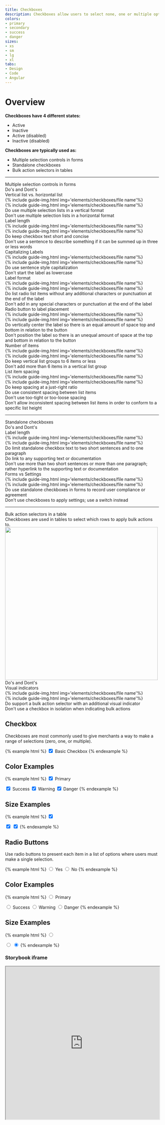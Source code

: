 ```yaml
---
title: Checkboxes
description: Checkboxes allow users to select none, one or multiple options from a pre-defined list of options.
colors:
- primary
- secondary
- success
- danger
sizes:
- xs
- sm
- lg
- xl
tabs:
- Design
- Code 
- Angular
---
```


<!-- Start Design Tab -->
<div id="design" class="docs-tabs-content" markdown="1">

# Overview

**Checkboxes have 4 different states:**

- Active
- Inactive
- Active (disabled)
- Inactive (disabled)

**Checkboxes are typically used as:**

- Multiple selection controls in forms
- Standalone checkboxes
- Bulk action selectors in tables

<hr>
  
  <!-- Start Multiple Selection Controls in Forms Section -->
  <div class="c-header-md">Multiple selection controls in forms</div>

  <div class="c-header-sm c-m-top-md">Do's and Dont's</div>

  <!-- Start Vertical list vs. horizontal list Row -->
  <div class="c-header-xs">Vertical list vs. horizontal list</div>
  <div class="c-row">
    <div class="c-col">
    {% include guide-img.html img='elements/checkboxes/file name'%} 
    </div>
    <div class="c-col">
    {% include guide-img.html img='elements/checkboxes/file name'%} 
    </div>
  </div>
  <div class="c-row c-m-top-md c-m-bottom-xl">
    <div class="c-col">
      <div class="c-media c-p-sm">
        <span class="fas fa-check c-text-success"></span>
        <div class="c-media-body">
          <span class="c-text-md">Do use multiple selection lists in a vertical format</span>
        </div>
      </div>
    </div>
    <div class="c-col">
      <div class="c-media c-p-sm">
        <span class="fas fa-times c-text-danger"></span>
        <div class="c-media-body">
          <span class="c-text-md">Don't use multiple selection lists in a horizontal format</span>
        </div>
      </div>
      </div>
    </div>
  <!-- End Vertical list vs. horizontal list Row -->

   <!-- Start Label Length Row -->
  <div class="c-header-xs">Label length</div>
  <div class="c-row">
    <div class="c-col">
    {% include guide-img.html img='elements/checkboxes/file name'%} 
    </div>
    <div class="c-col">
    {% include guide-img.html img='elements/checkboxes/file name'%} 
    </div>
  </div>
  <div class="c-row c-m-top-md c-m-bottom-xl">
    <div class="c-col">
      <div class="c-media c-p-sm">
        <span class="fas fa-check c-text-success"></span>
        <div class="c-media-body">
          <span class="c-text-md">Do keep checkbox text short and concise</span>
        </div>
      </div>
    </div>
    <div class="c-col">
      <div class="c-media c-p-sm">
        <span class="fas fa-times c-text-danger"></span>
        <div class="c-media-body">
          <span class="c-text-md">Don't use a sentence to describe something if it can be summed up in three or less words</span>
        </div>
      </div>
      </div>
    </div>
   <!-- End Label Length Row -->

  <!-- Start Capitalizing Labels Row -->
  <div class="c-header-xs">Capitalizing Labels</div>
  <div class="c-row">
    <div class="c-col">
    {% include guide-img.html img='elements/checkboxes/file name'%} 
    </div>
    <div class="c-col">
    {% include guide-img.html img='elements/checkboxes/file name'%} 
    </div>
  </div>
  <div class="c-row c-m-top-md c-m-bottom-xl">
    <div class="c-col">
      <div class="c-media c-p-sm">
        <span class="fas fa-check c-text-success"></span>
        <div class="c-media-body">
          <span class="c-text-md">Do use sentence style capitalization</span>
        </div>
      </div>
    </div>
    <div class="c-col">
      <div class="c-media c-p-sm">
        <span class="fas fa-times c-text-danger"></span>
        <div class="c-media-body">
          <span class="c-text-md">Don't start the label as lowercase</span>
        </div>
      </div>
      </div>
    </div>
  <!-- End Capitalizing Labels Row -->

   <!-- Start Label Format Row -->
  <div class="c-header-xs">Label format</div>
  <div class="c-row">
    <div class="c-col">
    {% include guide-img.html img='elements/checkboxes/file name'%} 
    </div>
    <div class="c-col">
    {% include guide-img.html img='elements/checkboxes/file name'%} 
    </div>
  </div>
  <div class="c-row c-m-top-md c-m-bottom-xl">
    <div class="c-col">
      <div class="c-media c-p-sm">
        <span class="fas fa-check c-text-success"></span>
        <div class="c-media-body">
          <span class="c-text-md">Do list radio list items without any additional characters or punctuation at the end of the label</span>
        </div>
      </div>
    </div>
    <div class="c-col">
      <div class="c-media c-p-sm">
        <span class="fas fa-times c-text-danger"></span>
        <div class="c-media-body">
          <span class="c-text-md">Don't add in any special characters or punctuation at the end of the label</span>
        </div>
      </div>
      </div>
    </div>
   <!-- End Label Format Row -->

  <!-- Start Radio button to label placement Row -->
  <div class="c-header-xs">Radio button to label placement</div>
  <div class="c-row">
    <div class="c-col">
    {% include guide-img.html img='elements/checkboxes/file name'%} 
    </div>
    <div class="c-col">
    {% include guide-img.html img='elements/checkboxes/file name'%} 
    </div>
  </div>
  <div class="c-row c-m-top-md c-m-bottom-xl">
    <div class="c-col">
      <div class="c-media c-p-sm">
        <span class="fas fa-check c-text-success"></span>
        <div class="c-media-body">
          <span class="c-text-md">Do vertically center the label so there is an equal amount of space top and bottom in relation to the button</span>
        </div>
      </div>
    </div>
    <div class="c-col">
      <div class="c-media c-p-sm">
        <span class="fas fa-times c-text-danger"></span>
        <div class="c-media-body">
          <span class="c-text-md">Don't position the label so there is an unequal amount of space at the top and bottom in relation to the button</span>
        </div>
      </div>
      </div>
    </div>
   <!-- End Radio button to label placement Row -->

  <!-- Start Number of Items Row -->
  <div class="c-header-xs">Number of items</div>
  <div class="c-row">
    <div class="c-col">
    {% include guide-img.html img='elements/checkboxes/file name'%} 
    </div>
    <div class="c-col">
    {% include guide-img.html img='elements/checkboxes/file name'%} 
    </div>
  </div>
  <div class="c-row c-m-top-md c-m-bottom-xl">
    <div class="c-col">
      <div class="c-media c-p-sm">
        <span class="fas fa-check c-text-success"></span>
        <div class="c-media-body">
          <span class="c-text-md">Do keep vertical list groups to 6 items or less</span>
        </div>
      </div>
    </div>
    <div class="c-col">
      <div class="c-media c-p-sm">
        <span class="fas fa-times c-text-danger"></span>
        <div class="c-media-body">
          <span class="c-text-md">Don't add more than 6 items in a vertical list group</span>
        </div>
      </div>
      </div>
    </div>
   <!-- End Number of Items Row -->

  <!-- Start List Item Spacing Row -->
  <div class="c-header-xs">List item spacing</div>
  <div class="c-row">
    <div class="c-col">
    {% include guide-img.html img='elements/checkboxes/file name'%} 
    </div>
    <div class="c-col">
    {% include guide-img.html img='elements/checkboxes/file name'%} 
    </div>
  </div>
  <div class="c-row c-m-top-md c-m-bottom-xl">
    <div class="c-col">
      <div class="c-media c-p-sm">
        <span class="fas fa-check c-text-success"></span>
        <div class="c-media-body">
          <span class="c-text-md">Do keep spacing at a just-right ratio</span>
        </div>
      </div>
        <div class="c-media c-p-sm">
        <span class="fas fa-check c-text-success"></span>
        <div class="c-media-body">
          <span class="c-text-md">Do use consistent spacing between list items</span>
        </div>
      </div>
    </div>
    <div class="c-col">
      <div class="c-media c-p-sm">
        <span class="fas fa-times c-text-danger"></span>
        <div class="c-media-body">
          <span class="c-text-md">Don't use too-tight or too-loose spacing</span>
        </div>
      </div>
       <div class="c-media c-p-sm">
        <span class="fas fa-times c-text-danger"></span>
        <div class="c-media-body">
          <span class="c-text-md">Don't allow inconsistent spacing between list items in order to conform to a specific list height</span>
        </div>
      </div>
      </div>
    </div>
   <!-- End List Item Spacing Row -->
  <!-- END Multiple Selection Controls in Forms Section -->

  <hr>

  <!-- Start Standalone Checkboxes Section -->
  <div class="c-header-md">Standalone checkboxes</div>

  <div class="c-header-sm c-m-top-md">Do's and Dont's</div>

  <!-- Start Label Length Row -->
  <div class="c-header-xs">Label length</div>
  <div class="c-row">
    <div class="c-col">
    {% include guide-img.html img='elements/checkboxes/file name'%} 
    </div>
    <div class="c-col">
    {% include guide-img.html img='elements/checkboxes/file name'%} 
    </div>
  </div>
  <div class="c-row c-m-top-md c-m-bottom-xl">
    <div class="c-col">
      <div class="c-media c-p-sm">
        <span class="fas fa-check c-text-success"></span>
        <div class="c-media-body">
          <span class="c-text-md">Do limit standalone checkbox text to two short sentences and to one paragraph</span>
        </div>
      </div>
       <div class="c-media c-p-sm">
        <span class="fas fa-check c-text-success"></span>
        <div class="c-media-body">
          <span class="c-text-md">Do link to any supporting text or documentation</span>
        </div>
      </div>
    </div>
    <div class="c-col">
      <div class="c-media c-p-sm">
        <span class="fas fa-times c-text-danger"></span>
        <div class="c-media-body">
          <span class="c-text-md">Don't use more than two short sentences or more than one paragraph; rather hyperlink to the supporting text or documentation</span>
        </div>
      </div>
      </div>
    </div>
  <!-- End Label Length Row -->

   <!-- Start Forms vs Settings Row -->
  <div class="c-header-xs">Forms vs Settings</div>
  <div class="c-row">
    <div class="c-col">
    {% include guide-img.html img='elements/checkboxes/file name'%} 
    </div>
    <div class="c-col">
    {% include guide-img.html img='elements/checkboxes/file name'%} 
    </div>
  </div>
  <div class="c-row c-m-top-md c-m-bottom-xl">
    <div class="c-col">
      <div class="c-media c-p-sm">
        <span class="fas fa-check c-text-success"></span>
        <div class="c-media-body">
          <span class="c-text-md">Do use standalone checkboxes in forms to record user compliance or agreement</span>
        </div>
      </div>
    </div>
    <div class="c-col">
      <div class="c-media c-p-sm">
        <span class="fas fa-times c-text-danger"></span>
        <div class="c-media-body">
          <span class="c-text-md">Don't use checkboxes to apply settings; use a switch instead</span>
        </div>
      </div>
      </div>
    </div>
   <!-- End Forms vs Settings Row -->
  <!-- END Standalone Checkboxes Section -->

<hr>
  <!-- Start Bulk action selectors in a table Section -->
  <div class="c-header-md">Bulk action selectors in a table</div>
  Checkboxes are used in tables to select which rows to apply bulk actions to.

  <img src="{{ site.url }}{{ site.baseurl }}/assets/img/elements/checkboxes/nameoffile.png" width="500px;">

  <div class="c-header-sm c-m-top-md">Do's and Dont's</div>

  <!-- Start Visual Indicators Row -->
  <div class="c-header-xs">Visual indicators</div>
  <div class="c-row">
    <div class="c-col">
    {% include guide-img.html img='elements/checkboxes/file name'%} 
    </div>
    <div class="c-col">
    {% include guide-img.html img='elements/checkboxes/file name'%} 
    </div>
  </div>
  <div class="c-row c-m-top-md c-m-bottom-xl">
    <div class="c-col">
      <div class="c-media c-p-sm">
        <span class="fas fa-check c-text-success"></span>
        <div class="c-media-body">
          <span class="c-text-md">Do support a bulk action selector with an additional visual indicator</span>
        </div>
      </div>
    </div>
    <div class="c-col">
      <div class="c-media c-p-sm">
        <span class="fas fa-times c-text-danger"></span>
        <div class="c-media-body">
          <span class="c-text-md">Don't use a checkbox in isolation when indicating bulk actions</span>
        </div>
      </div>
      </div>
    </div>
  <!-- End Visual Indicators Row -->
  <!-- END Bulk action selectors in a table Section -->


</div>
<!-- End Design Tab -->

<!-- Start Cupcake Code Tab -->
<div id="code" class="docs-tabs-content" markdown="1">

## Checkbox
Checkboxes are most commonly used to give merchants a way to make a range of selections (zero, one, or multiple).

{% example html %}
<label class="c-checkbox">
    <input type="checkbox" name="radio" checked>
    <i class="c-bg-primary"></i>
    Basic Checkbox
</label>
{% endexample %}

## Color Examples

{% example html %}
<label class="c-checkbox c-m-right-sm">
    <input type="checkbox" name="radio" checked>
    <i class="c-bg-primary"></i>
    Primary
</label>

<label class="c-checkbox c-m-right-sm">
    <input type="checkbox" name="radio" checked>
    <i class="c-bg-success"></i>
    Success
</label>

<label class="c-checkbox c-m-right-sm">
    <input type="checkbox" name="radio" checked>
    <i class="c-bg-warning"></i>
    Warning
</label>

<label class="c-checkbox c-m-right-sm">
    <input type="checkbox" name="radio" checked>
    <i class="c-bg-danger"></i>
    Danger
</label>
{% endexample %}

## Size Examples

{% example html %}
<label class="c-checkbox-sm c-m-right-sm">
    <input type="checkbox" name="radio" checked>
    <i class="c-bg-primary"></i>
</label>

<label class="c-checkbox-lg c-m-right-sm">
    <input type="checkbox" name="radio" checked>
    <i class="c-bg-primary"></i>
</label>

<label class="c-checkbox-xl c-m-right-sm">
    <input type="checkbox" name="radio" checked>
    <i class="c-bg-primary"></i>
</label>
{% endexample %}

## Radio Buttons
Use radio buttons to present each item in a list of options where users must make a single selection.

{% example html %}
<label class="c-radio">
    <input type="radio" name="radio" checked>
    <i class="c-bg-primary"></i> 
    Yes
</label>
<label class="c-radio">
    <input type="radio" name="radio">
    <i class="c-bg-primary"></i> 
    No
</label>
{% endexample %}

## Color Examples

{% example html %}
<label class="c-radio c-m-right-sm">
    <input type="radio" name="radio" checked>
    <i class="c-bg-primary"></i>
    Primary
</label>

<label class="c-radio c-m-right-sm">
    <input type="radio" name="radio" checked>
    <i class="c-bg-success"></i>
    Success
</label>

<label class="c-radio c-m-right-sm">
    <input type="radio" name="radio" checked>
    <i class="c-bg-warning"></i>
    Warning
</label>

<label class="c-radio c-m-right-sm">
    <input type="radio" name="radio" checked>
    <i class="c-bg-danger"></i>
    Danger
</label>
{% endexample %}

## Size Examples

{% example html %}
<label class="c-radio-sm">
    <input type="radio" name="radio" checked>
    <i class="c-bg-primary"></i>
</label>

<label class="c-radio-lg">
    <input type="radio" name="radio" checked>
    <i class="c-bg-primary"></i>
</label>

<label class="c-radio-xl">
    <input type="radio" name="radio" checked>
    <i class="c-bg-primary"></i>
</label>
{% endexample %}


</div>
<!-- End Cupcake Code Tab -->

<!-- Start Angular Code Tab -->
<div id="angular" class="docs-tabs-content" markdown="1">

### Storybook iframe
<iframe title="storybook" width="100%" height="500px" src="https://pages.code.ipreo.com/josh-easter/storybook-demo/?path=/story/basic-elements--avatar&full=0&addons=1&stories=0&panelRight=0&addonPanel=storybooks%2Fstorybook-addon-knobs&nav=0"></iframe>

</div>
<!-- End Angular Code Tab -->


